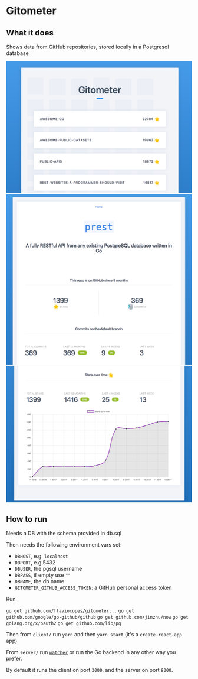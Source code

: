 # Gitometer

## What it does

Shows data from GitHub repositories, stored locally in a Postgresql database

![](1.png)
![](3.png)
![](2.png)

## How to run

Needs a DB with the schema provided in db.sql

Then needs the following environment vars set:

- `DBHOST`, e.g. `localhost`
- `DBPORT`, e.g 5432
- `DBUSER`, the pgsql username
- `DBPASS`, if empty use `""`
- `DBNAME`, the db name
- `GITOMETER_GITHUB_ACCESS_TOKEN`: a GitHub personal access token

Run

`go get github.com/flaviocopes/gitometer...`
`go get github.com/google/go-github/github`
`go get github.com/jinzhu/now`
`go get golang.org/x/oauth2`
`go get github.com/lib/pq`

Then from `client/` run `yarn` and then `yarn start` (it's a `create-react-app` app)

From `server/` run [`watcher`](https://flaviocopes.com/golang-watch-changes-recompile/) or run the Go backend in any other way you prefer.

By default it runs the client on port `3000`, and the server on port `8000`.